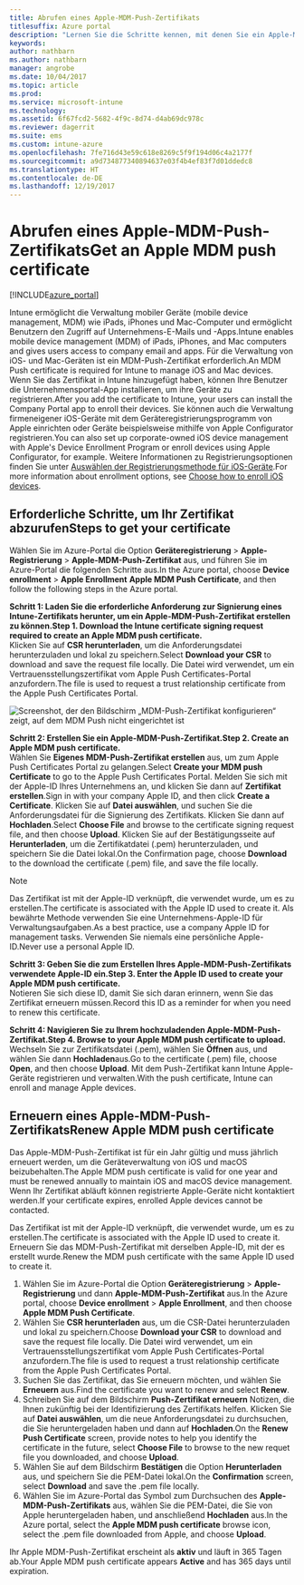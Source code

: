 ```yaml
---
title: Abrufen eines Apple-MDM-Push-Zertifikats
titlesuffix: Azure portal
description: "Lernen Sie die Schritte kennen, mit denen Sie ein Apple-MDM-Push-Zertifikat zum Verwalten von iOS-Geräten mit Intune abrufen.\""
keywords: 
author: nathbarn
ms.author: nathbarn
manager: angrobe
ms.date: 10/04/2017
ms.topic: article
ms.prod: 
ms.service: microsoft-intune
ms.technology: 
ms.assetid: 6f67fcd2-5682-4f9c-8d74-d4ab69dc978c
ms.reviewer: dagerrit
ms.suite: ems
ms.custom: intune-azure
ms.openlocfilehash: 7fe716d43e59c618e8269c5f9f194d06c4a2177f
ms.sourcegitcommit: a9d734877340894637e03f4b4ef83f7d01ddedc8
ms.translationtype: HT
ms.contentlocale: de-DE
ms.lasthandoff: 12/19/2017
---
```

# <a name="get-an-apple-mdm-push-certificate"></a><span data-ttu-id="98261-103">Abrufen eines Apple-MDM-Push-Zertifikats</span><span class="sxs-lookup"><span data-stu-id="98261-103">Get an Apple MDM push certificate</span></span>

[!INCLUDE[azure_portal](./includes/azure_portal.md)]

<span data-ttu-id="98261-104">Intune ermöglicht die Verwaltung mobiler Geräte (mobile device management, MDM) wie iPads, iPhones und Mac-Computer und ermöglicht Benutzern den Zugriff auf Unternehmens-E-Mails und -Apps.</span><span class="sxs-lookup"><span data-stu-id="98261-104">Intune enables mobile device management (MDM) of iPads, iPhones, and Mac computers and gives users access to company email and apps.</span></span> <span data-ttu-id="98261-105">Für die Verwaltung von iOS- und Mac-Geräten ist ein MDM-Push-Zertifikat erforderlich.</span><span class="sxs-lookup"><span data-stu-id="98261-105">An MDM Push certificate is required for Intune to manage iOS and Mac devices.</span></span> <span data-ttu-id="98261-106">Wenn Sie das Zertifikat in Intune hinzugefügt haben, können Ihre Benutzer die Unternehmensportal-App installieren, um ihre Geräte zu registrieren.</span><span class="sxs-lookup"><span data-stu-id="98261-106">After you add the certificate to Intune, your users can install the Company Portal app to enroll their devices.</span></span> <span data-ttu-id="98261-107">Sie können auch die Verwaltung firmeneigener iOS-Geräte mit dem Geräteregistrierungsprogramm von Apple einrichten oder Geräte beispielsweise mithilfe von Apple Configurator registrieren.</span><span class="sxs-lookup"><span data-stu-id="98261-107">You can also set up corporate-owned iOS device management with Apple's Device Enrollment Program or enroll devices using Apple Configurator, for example.</span></span> <span data-ttu-id="98261-108">Weitere Informationen zu Registrierungsoptionen finden Sie unter [Auswählen der Registrierungsmethode für iOS-Geräte](enrollment-method-choose-ios.md).</span><span class="sxs-lookup"><span data-stu-id="98261-108">For more information about enrollment options, see [Choose how to enroll iOS devices](enrollment-method-choose-ios.md).</span></span>

## <a name="steps-to-get-your-certificate"></a><span data-ttu-id="98261-109">Erforderliche Schritte, um Ihr Zertifikat abzurufen</span><span class="sxs-lookup"><span data-stu-id="98261-109">Steps to get your certificate</span></span>
<span data-ttu-id="98261-110">Wählen Sie im Azure-Portal die Option **Geräteregistrierung** > **Apple-Registrierung** > **Apple-MDM-Push-Zertifikat** aus, und führen Sie im Azure-Portal die folgenden Schritte aus.</span><span class="sxs-lookup"><span data-stu-id="98261-110">In the Azure portal, choose **Device enrollment** > **Apple Enrollment** **Apple MDM Push Certificate**, and then follow the following steps in the Azure portal.</span></span>

<span data-ttu-id="98261-111">**Schritt 1: Laden Sie die erforderliche Anforderung zur Signierung eines Intune-Zertifikats herunter, um ein Apple-MDM-Push-Zertifikat erstellen zu können.**</span><span class="sxs-lookup"><span data-stu-id="98261-111">**Step 1. Download the Intune certificate signing request required to create an Apple MDM push certificate.**</span></span><br>
<span data-ttu-id="98261-112">Klicken Sie auf **CSR herunterladen**, um die Anforderungsdatei herunterzuladen und lokal zu speichern.</span><span class="sxs-lookup"><span data-stu-id="98261-112">Select **Download your CSR** to download and save the request file locally.</span></span> <span data-ttu-id="98261-113">Die Datei wird verwendet, um ein Vertrauensstellungszertifikat vom Apple Push Certificates-Portal anzufordern.</span><span class="sxs-lookup"><span data-stu-id="98261-113">The file is used to request a trust relationship certificate from the Apple Push Certificates Portal.</span></span>

  ![Screenshot, der den Bildschirm „MDM-Push-Zertifikat konfigurieren“ zeigt, auf dem MDM Push nicht eingerichtet ist](./media/create-mdm-push-certificate.png)

<span data-ttu-id="98261-115">**Schritt 2: Erstellen Sie ein Apple-MDM-Push-Zertifikat.**</span><span class="sxs-lookup"><span data-stu-id="98261-115">**Step 2. Create an Apple MDM push certificate.**</span></span><br>
<span data-ttu-id="98261-116">Wählen Sie **Eigenes MDM-Push-Zertifikat erstellen** aus, um zum Apple Push Certificates Portal zu gelangen.</span><span class="sxs-lookup"><span data-stu-id="98261-116">Select **Create your MDM push Certificate** to go to the Apple Push Certificates Portal.</span></span> <span data-ttu-id="98261-117">Melden Sie sich mit der Apple-ID Ihres Unternehmens an, und klicken Sie dann auf **Zertifikat erstellen**.</span><span class="sxs-lookup"><span data-stu-id="98261-117">Sign in with your company Apple ID, and then click **Create a Certificate**.</span></span> <span data-ttu-id="98261-118">Klicken Sie auf **Datei auswählen**, und suchen Sie die Anforderungsdatei für die Signierung des Zertifikats. Klicken Sie dann auf **Hochladen**.</span><span class="sxs-lookup"><span data-stu-id="98261-118">Select **Choose File** and browse to the certificate signing request file, and then choose **Upload**.</span></span> <span data-ttu-id="98261-119">Klicken Sie auf der Bestätigungsseite auf **Herunterladen**, um die Zertifikatdatei (.pem) herunterzuladen, und speichern Sie die Datei lokal.</span><span class="sxs-lookup"><span data-stu-id="98261-119">On the Confirmation page, choose **Download** to the download the certificate (.pem)  file, and save the file locally.</span></span>

> [!NOTE]
> <span data-ttu-id="98261-120">Das Zertifikat ist mit der Apple-ID verknüpft, die verwendet wurde, um es zu erstellen.</span><span class="sxs-lookup"><span data-stu-id="98261-120">The certificate is associated with the Apple ID used to create it.</span></span> <span data-ttu-id="98261-121">Als bewährte Methode verwenden Sie eine Unternehmens-Apple-ID für Verwaltungsaufgaben.</span><span class="sxs-lookup"><span data-stu-id="98261-121">As a best practice, use a company Apple ID for management tasks.</span></span> <span data-ttu-id="98261-122">Verwenden Sie niemals eine persönliche Apple-ID.</span><span class="sxs-lookup"><span data-stu-id="98261-122">Never use a personal Apple ID.</span></span>

<span data-ttu-id="98261-123">**Schritt 3: Geben Sie die zum Erstellen Ihres Apple-MDM-Push-Zertifikats verwendete Apple-ID ein.**</span><span class="sxs-lookup"><span data-stu-id="98261-123">**Step 3. Enter the Apple ID used to create your Apple MDM push certificate.**</span></span><br>
<span data-ttu-id="98261-124">Notieren Sie sich diese ID, damit Sie sich daran erinnern, wenn Sie das Zertifikat erneuern müssen.</span><span class="sxs-lookup"><span data-stu-id="98261-124">Record this ID as a reminder for when you need to renew this certificate.</span></span>

<span data-ttu-id="98261-125">**Schritt 4: Navigieren Sie zu Ihrem hochzuladenden Apple-MDM-Push-Zertifikat.**</span><span class="sxs-lookup"><span data-stu-id="98261-125">**Step 4. Browse to your Apple MDM push certificate to upload.**</span></span><br>
<span data-ttu-id="98261-126">Wechseln Sie zur Zertifikatsdatei (.pem), wählen Sie **Öffnen** aus, und wählen Sie dann **Hochladen**aus.</span><span class="sxs-lookup"><span data-stu-id="98261-126">Go to the certificate (.pem) file, choose **Open**, and then choose **Upload**.</span></span> <span data-ttu-id="98261-127">Mit dem Push-Zertifikat kann Intune Apple-Geräte registrieren und verwalten.</span><span class="sxs-lookup"><span data-stu-id="98261-127">With the push certificate, Intune can enroll and manage Apple devices.</span></span>

## <a name="renew-apple-mdm-push-certificate"></a><span data-ttu-id="98261-128">Erneuern eines Apple-MDM-Push-Zertifikats</span><span class="sxs-lookup"><span data-stu-id="98261-128">Renew Apple MDM push certificate</span></span>
<span data-ttu-id="98261-129">Das Apple-MDM-Push-Zertifikat ist für ein Jahr gültig und muss jährlich erneuert werden, um die Geräteverwaltung von iOS und macOS beizubehalten.</span><span class="sxs-lookup"><span data-stu-id="98261-129">The Apple MDM push certificate is valid for one year and must be renewed annually to maintain iOS and macOS device management.</span></span> <span data-ttu-id="98261-130">Wenn Ihr Zertifikat abläuft können registrierte Apple-Geräte nicht kontaktiert werden.</span><span class="sxs-lookup"><span data-stu-id="98261-130">If your certificate expires, enrolled Apple devices cannot be contacted.</span></span>

<span data-ttu-id="98261-131">Das Zertifikat ist mit der Apple-ID verknüpft, die verwendet wurde, um es zu erstellen.</span><span class="sxs-lookup"><span data-stu-id="98261-131">The certificate is associated with the Apple ID used to create it.</span></span> <span data-ttu-id="98261-132">Erneuern Sie das MDM-Push-Zertifikat mit derselben Apple-ID, mit der es erstellt wurde.</span><span class="sxs-lookup"><span data-stu-id="98261-132">Renew the MDM push certificate with the same Apple ID used to create it.</span></span>

1. <span data-ttu-id="98261-133">Wählen Sie im Azure-Portal die Option **Geräteregistrierung** > **Apple-Registrierung** und dann **Apple-MDM-Push-Zertifikat** aus.</span><span class="sxs-lookup"><span data-stu-id="98261-133">In the Azure portal, choose **Device enrollment** > **Apple Enrollment**, and then choose **Apple MDM Push Certificate**.</span></span>
2. <span data-ttu-id="98261-134">Wählen Sie **CSR herunterladen** aus, um die CSR-Datei herunterzuladen und lokal zu speichern.</span><span class="sxs-lookup"><span data-stu-id="98261-134">Choose **Download your CSR** to download and save the request file locally.</span></span> <span data-ttu-id="98261-135">Die Datei wird verwendet, um ein Vertrauensstellungszertifikat vom Apple Push Certificates-Portal anzufordern.</span><span class="sxs-lookup"><span data-stu-id="98261-135">The file is used to request a trust relationship certificate from the Apple Push Certificates Portal.</span></span>
3. <span data-ttu-id="98261-136">Suchen Sie das Zertifikat, das Sie erneuern möchten, und wählen Sie **Erneuern** aus.</span><span class="sxs-lookup"><span data-stu-id="98261-136">Find the certificate you want to renew and select **Renew**.</span></span>
4. <span data-ttu-id="98261-137">Schreiben Sie auf dem Bildschirm **Push-Zertifikat erneuern** Notizen, die Ihnen zukünftig bei der Identifizierung des Zertifikats helfen. Klicken Sie auf **Datei auswählen**, um die neue Anforderungsdatei zu durchsuchen, die Sie heruntergeladen haben und dann auf **Hochladen**.</span><span class="sxs-lookup"><span data-stu-id="98261-137">On the **Renew Push Certificate** screen, provide notes to help you identify the certificate in the future, select **Choose File** to browse to the new requet file you downloaded, and choose **Upload**.</span></span>
5. <span data-ttu-id="98261-138">Wählen Sie auf dem Bildschirm **Bestätigen** die Option **Herunterladen** aus, und speichern Sie die PEM-Datei lokal.</span><span class="sxs-lookup"><span data-stu-id="98261-138">On the **Confirmation** screen, select **Download** and save the .pem file locally.</span></span>
6. <span data-ttu-id="98261-139">Wählen Sie im Azure-Portal das Symbol zum Durchsuchen des **Apple-MDM-Push-Zertifikats** aus, wählen Sie die PEM-Datei, die Sie von Apple heruntergeladen haben, und anschließend **Hochladen** aus.</span><span class="sxs-lookup"><span data-stu-id="98261-139">In the Azure portal, select the **Apple MDM push certificate** browse icon, select the .pem file downloaded from Apple, and choose **Upload**.</span></span>

<span data-ttu-id="98261-140">Ihr Apple MDM-Push-Zertifikat erscheint als **aktiv** und läuft in 365 Tagen ab.</span><span class="sxs-lookup"><span data-stu-id="98261-140">Your Apple MDM push certificate appears **Active** and has 365 days until expiration.</span></span>
